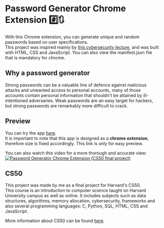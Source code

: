 # Password Generator Chrome Extension :hash::arrows_clockwise:
With this Chrome extension, you can generate unique and random passwords based on user specifications.<br> This project was inspired mainly by [this cybersecurity lecture](https://www.youtube.com/watch?v=Kuy4cEXpXEE), and was built with HTML, CSS and JavaScript. You can also view the manifest.json file that is mandatory for chrome.

## Why a password generator
Strong passwords can be a valuable line of defence against malicious attacks and unwanted access to personal accounts, many of those accounts contain personal information that shouldn't be attained by ill-intentioned adversaries. Weak passwords are an easy target for hackers, but strong passwords are remarkably more difficult to crack.

## Preview
You can try the app [here](https://hexfloo.github.io/password-generator/).<br>
It is important to note that this app is designed as a **chrome extension**, therefore size is fixed accordingly. This link is only for easy preview.

You can also watch this video for a more thorough and accurate view:<br>
[![Password Generator Chrome Extension (CS50 final project)](https://res.cloudinary.com/hexfloo/image/upload/c_scale,q_100,w_385/v1672164406/Picture1_bkkfog.png)](https://www.youtube.com/watch?v=aEyzlqz7KVU)


## CS50
This project was made by me as a final project for Harvard's CS50.<br>
This course is an introduction to computer science taught on Harvard University campus as well as online. It includes subjects such as data structures, algorithms, memory allocation, cybersecurity, frameworks and also several programming languages: C, Python, SQL, HTML, CSS and JavaScript.

More information about CS50 can be found [here](https://pll.harvard.edu/course/cs50-introduction-computer-science?delta=0).

